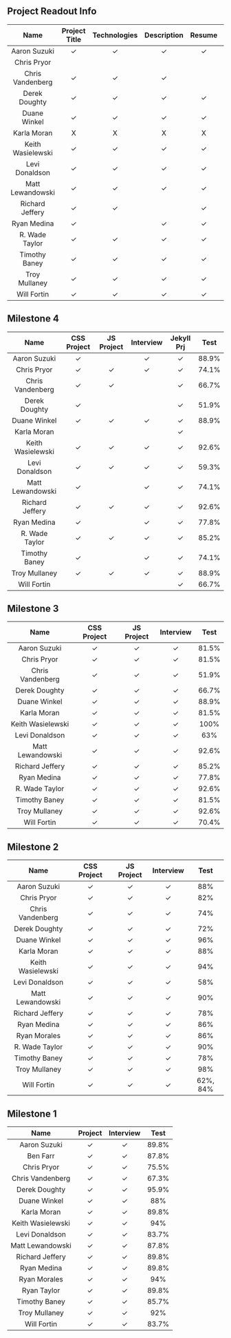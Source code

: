 ## Project Readout Info

Name                |  Project Title | Technologies | Description | Resume    | Screen Shot |
:------------------:|:--------------:|:------------:|:-----------:|:---------:|:-----------:|
Aaron Suzuki        |✓               |✓             |✓            |✓          |            |   
Chris Pryor         |               |             |            |          |            |            
Chris Vandenberg    |✓               |✓             |✓            |          |            |         
Derek Doughty       |✓               |✓             |✓            |✓          |            |         
Duane Winkel        |✓               |✓             |✓            |✓          |            |          
Karla Moran         |X               |X             |X            |X          |X            |         
Keith Wasielewski   |✓               |✓             |✓            |✓          |            |         
Levi Donaldson      |✓               |✓             |✓            |✓          |✓            |         
Matt Lewandowski    |✓               |✓             |✓            |✓          |            |         
Richard Jeffery     |✓               |✓             |            |✓          |            |         
Ryan Medina         |✓               |             |✓            |✓          |            |         
R. Wade Taylor      |✓               |✓             |✓            |✓          |✓            |         
Timothy Baney       |✓               |✓             |✓            |✓          |            |         
Troy Mullaney       |✓               |✓             |✓            |✓          |            |         
Will Fortin         |✓               |✓             |✓            |✓          |            |        

## Milestone 4

Name                |  CSS Project | JS Project | Interview | Jekyll Prj | Test |
:------------------:|:------------:|:----------:|:---------:|:---------:|:----:|
Aaron Suzuki        | ✓            |            | ✓         | ✓         |88.9%|
Chris Pryor         | ✓            | ✓          | ✓         | ✓         |74.1%|     
Chris Vandenberg    | ✓            | ✓          |           | ✓         |66.7%|
Derek Doughty       | ✓            |            |           | ✓         |51.9%|  
Duane Winkel        | ✓            | ✓          | ✓         | ✓         |88.9%|
Karla Moran         |              |            |           | ✓         |    |
Keith Wasielewski   | ✓            | ✓          | ✓         | ✓         |92.6%|
Levi Donaldson      | ✓            | ✓          | ✓         | ✓         |59.3%|
Matt Lewandowski    | ✓            |            | ✓         | ✓         |74.1%|
Richard Jeffery     | ✓            | ✓          | ✓         | ✓         |92.6%|
Ryan Medina         | ✓            |            | ✓         | ✓         |77.8%|
R. Wade Taylor      | ✓            | ✓          | ✓         | ✓         |85.2%|
Timothy Baney       | ✓            |            | ✓         | ✓         |74.1%|
Troy Mullaney       | ✓            | ✓          | ✓         | ✓         |88.9%|
Will Fortin         |              |            |           | ✓         |66.7%|


## Milestone 3

Name                |  CSS Project | JS Project | Interview| Test |
:------------------:|:------------:|:---------:|:---------:|:----:|
Aaron Suzuki        | ✓            | ✓         | ✓         | 81.5%|
Chris Pryor         | ✓            | ✓         | ✓         | 81.5%|     
Chris Vandenberg    | ✓            | ✓         | ✓         | 51.9%|
Derek Doughty       | ✓            | ✓         | ✓         | 66.7%|  
Duane Winkel        | ✓            | ✓         | ✓         | 88.9%|
Karla Moran         | ✓            | ✓         | ✓         | 81.5%|
Keith Wasielewski   | ✓            | ✓         | ✓         | 100% |
Levi Donaldson      | ✓            | ✓         | ✓         | 63%  |
Matt Lewandowski    | ✓            | ✓         | ✓         | 92.6%|
Richard Jeffery     | ✓            | ✓         | ✓         | 85.2%|
Ryan Medina         | ✓            | ✓         | ✓         | 77.8%|
R. Wade Taylor      | ✓            | ✓         | ✓         | 92.6%|
Timothy Baney       | ✓            | ✓         | ✓         | 81.5%|
Troy Mullaney       | ✓            | ✓         | ✓         | 92.6%|
Will Fortin         | ✓            | ✓         | ✓         | 70.4%|

## Milestone 2

Name                |  CSS Project | JS Project | Interview | Test |
:------------------:|:------------:|:----------:|:---------:|:----:|
Aaron Suzuki        | ✓            | ✓          | ✓         | 88%  |
Chris Pryor         | ✓            | ✓          | ✓         | 82%  |
Chris Vandenberg    | ✓            | ✓          | ✓         | 74%  |
Derek Doughty       | ✓            | ✓          | ✓         | 72%  |  
Duane Winkel        | ✓            | ✓          | ✓         | 96%  |
Karla Moran         | ✓            | ✓          | ✓         | 88%  |
Keith Wasielewski   | ✓            | ✓          | ✓         | 94%  |
Levi Donaldson      | ✓            | ✓          | ✓         | 58%  |
Matt Lewandowski    | ✓            | ✓          | ✓         | 90%  |
Richard Jeffery     | ✓            | ✓          | ✓         | 78%  |
Ryan Medina         | ✓            | ✓          | ✓         | 86%  |
Ryan Morales        | ✓            | ✓          | ✓         | 86%  |
R. Wade Taylor      | ✓            | ✓          | ✓         | 90%  |
Timothy Baney       | ✓            | ✓          | ✓         | 78%  |
Troy Mullaney       | ✓            | ✓          | ✓         | 98%  |
Will Fortin         | ✓            | ✓          | ✓         | 62%, 84%  |

## Milestone 1


Name          |  Project | Interview | Test |
:------------:|:--------:|:---------:|:----:|
Aaron Suzuki        | ✓ |✓ |89.8%|
Ben Farr            | ✓ |✓ |87.8%|
Chris Pryor         | ✓ |✓ |75.5%|
Chris Vandenberg    | ✓ |✓ |67.3%|
Derek Doughty       | ✓ |✓ |95.9%|
Duane Winkel        | ✓ |✓ |88%|
Karla Moran         | ✓ |✓ |89.8%|
Keith Wasielewski   | ✓ |✓ |94%|
Levi Donaldson      | ✓ |✓ |83.7%|
Matt Lewandowski    | ✓ |✓ |87.8%|
Richard Jeffery     | ✓ |✓ |89.8%|
Ryan Medina         | ✓ |✓ |89.8%|
Ryan Morales        | ✓ |✓ |94%|
Ryan Taylor         | ✓ |✓ |89.8%|
Timothy Baney       | ✓ |✓ |85.7%|
Troy Mullaney       | ✓ |✓ |92%|
Will Fortin         | ✓ |✓ |83.7%|
